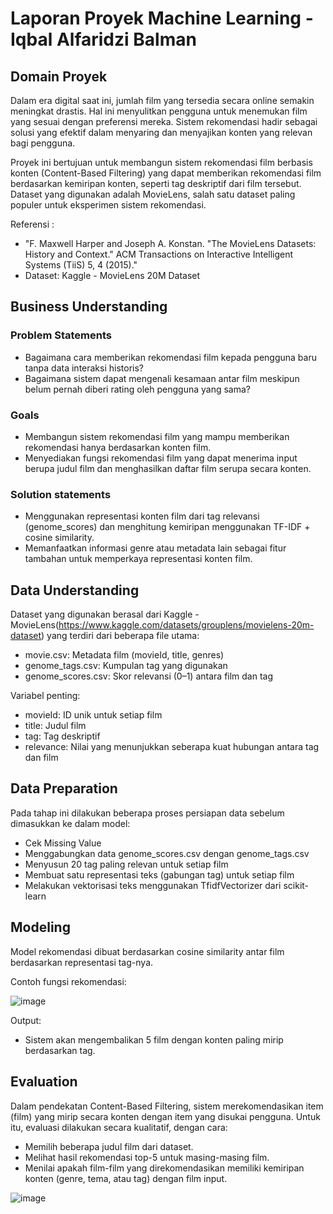 # Laporan Proyek Machine Learning - Iqbal Alfaridzi Balman
## Domain Proyek

Dalam era digital saat ini, jumlah film yang tersedia secara online semakin meningkat drastis. Hal ini menyulitkan pengguna untuk menemukan film yang sesuai dengan preferensi mereka. Sistem rekomendasi hadir sebagai solusi yang efektif dalam menyaring dan menyajikan konten yang relevan bagi pengguna.

Proyek ini bertujuan untuk membangun sistem rekomendasi film berbasis konten (Content-Based Filtering) yang dapat memberikan rekomendasi film berdasarkan kemiripan konten, seperti tag deskriptif dari film tersebut. Dataset yang digunakan adalah MovieLens, salah satu dataset paling populer untuk eksperimen sistem rekomendasi.

Referensi :
- "F. Maxwell Harper and Joseph A. Konstan. "The MovieLens Datasets: History and Context." ACM Transactions on Interactive Intelligent Systems (TiiS) 5, 4 (2015)."
- Dataset: Kaggle - MovieLens 20M Dataset

## Business Understanding

### Problem Statements

- Bagaimana cara memberikan rekomendasi film kepada pengguna baru tanpa data interaksi historis?
- Bagaimana sistem dapat mengenali kesamaan antar film meskipun belum pernah diberi rating oleh pengguna yang sama?

### Goals

- Membangun sistem rekomendasi film yang mampu memberikan rekomendasi hanya berdasarkan konten film.
- Menyediakan fungsi rekomendasi film yang dapat menerima input berupa judul film dan menghasilkan daftar film serupa secara konten.

### Solution statements
- Menggunakan representasi konten film dari tag relevansi (genome_scores) dan menghitung kemiripan menggunakan TF-IDF + cosine similarity.
- Memanfaatkan informasi genre atau metadata lain sebagai fitur tambahan untuk memperkaya representasi konten film.

## Data Understanding
Dataset yang digunakan berasal dari Kaggle - MovieLens(https://www.kaggle.com/datasets/grouplens/movielens-20m-dataset) yang terdiri dari beberapa file utama:
- movie.csv: Metadata film (movieId, title, genres)
- genome_tags.csv: Kumpulan tag yang digunakan
- genome_scores.csv: Skor relevansi (0–1) antara film dan tag

Variabel penting:
- movieId: ID unik untuk setiap film
- title: Judul film
- tag: Tag deskriptif
- relevance: Nilai yang menunjukkan seberapa kuat hubungan antara tag dan film


## Data Preparation
Pada tahap ini dilakukan beberapa proses persiapan data sebelum dimasukkan ke dalam model:
- Cek Missing Value
- Menggabungkan data genome_scores.csv dengan genome_tags.csv
- Menyusun 20 tag paling relevan untuk setiap film
- Membuat satu representasi teks (gabungan tag) untuk setiap film
- Melakukan vektorisasi teks menggunakan TfidfVectorizer dari scikit-learn

## Modeling
Model rekomendasi dibuat berdasarkan cosine similarity antar film berdasarkan representasi tag-nya.

Contoh fungsi rekomendasi:

![image](https://github.com/user-attachments/assets/dd71ecc9-fd14-4a15-be25-11681a08bce9)

Output:
- Sistem akan mengembalikan 5 film dengan konten paling mirip berdasarkan tag.


## Evaluation
Dalam pendekatan Content-Based Filtering, sistem merekomendasikan item (film) yang mirip secara konten dengan item yang disukai pengguna.
Untuk itu, evaluasi dilakukan secara kualitatif, dengan cara:
- Memilih beberapa judul film dari dataset.
- Melihat hasil rekomendasi top-5 untuk masing-masing film.
- Menilai apakah film-film yang direkomendasikan memiliki kemiripan konten (genre, tema, atau tag) dengan film input.

![image](https://github.com/user-attachments/assets/b120ae50-7029-46f5-bbe9-5d651156682a)

